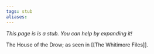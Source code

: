 ```yaml
---
tags: stub
aliases:
---
```

*This page is is a stub. You can help by expanding it!*

The House of the Drow; as seen in [[The Whitimore Files]].